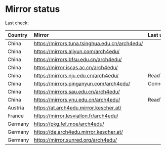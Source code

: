 <script src="./time.js"></script>
# Mirror status
Last check: <script type="text/javascript">localize(1678076707.9214456);</script>

|Country|Mirror|Last update|
|:------|:-----|:----------|
|China|https://mirrors.tuna.tsinghua.edu.cn/arch4edu/|<script type="text/javascript">localize(1678041298);</script>|
|China|https://mirrors.aliyun.com/arch4edu/|<script type="text/javascript">localize(1677997980);</script>|
|China|https://mirrors.bfsu.edu.cn/arch4edu/|<script type="text/javascript">localize(1678041298);</script>|
|China|https://mirror.iscas.ac.cn/arch4edu/|<script type="text/javascript">localize(1678041298);</script>|
|China|https://mirrors.nju.edu.cn/arch4edu/|ReadTimeout|
|China|https://mirrors.pinganyun.com/arch4edu/|ConnectionError|
|China|https://mirrors.sau.edu.cn/arch4edu/|<script type="text/javascript">localize(1673850842);</script>|
|China|https://mirrors.ynu.edu.cn/arch4edu/|ReadTimeout|
|Austria|https://at.arch4edu.mirror.kescher.at/|<script type="text/javascript">localize(1678041298);</script>|
|France|https://mirror.lesviallon.fr/arch4edu/|<script type="text/javascript">localize(1678041298);</script>|
|Germany|https://pkg.fef.moe/arch4edu/|<script type="text/javascript">localize(1678041298);</script>|
|Germany|https://de.arch4edu.mirror.kescher.at/|<script type="text/javascript">localize(1678041298);</script>|
|Germany|https://mirror.sunred.org/arch4edu/|<script type="text/javascript">localize(1678041298);</script>|

<script src="./tablefilter/tablefilter.js"></script>
<script src="./table.js"></script>